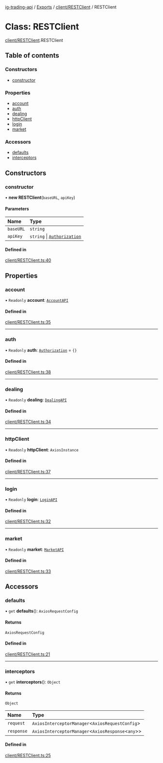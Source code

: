 [ig-trading-api](../README.md) / [Exports](../modules.md) / [client/RESTClient](../modules/client_RESTClient.md) / RESTClient

# Class: RESTClient

[client/RESTClient](../modules/client_RESTClient.md).RESTClient

## Table of contents

### Constructors

- [constructor](client_RESTClient.RESTClient.md#constructor)

### Properties

- [account](client_RESTClient.RESTClient.md#account)
- [auth](client_RESTClient.RESTClient.md#auth)
- [dealing](client_RESTClient.RESTClient.md#dealing)
- [httpClient](client_RESTClient.RESTClient.md#httpclient)
- [login](client_RESTClient.RESTClient.md#login)
- [market](client_RESTClient.RESTClient.md#market)

### Accessors

- [defaults](client_RESTClient.RESTClient.md#defaults)
- [interceptors](client_RESTClient.RESTClient.md#interceptors)

## Constructors

### constructor

• **new RESTClient**(`baseURL`, `apiKey`)

#### Parameters

| Name      | Type                                                                            |
| :-------- | :------------------------------------------------------------------------------ |
| `baseURL` | `string`                                                                        |
| `apiKey`  | `string` \| [`Authorization`](../interfaces/client_RESTClient.Authorization.md) |

#### Defined in

[client/RESTClient.ts:40](https://github.com/bennycode/ig-trading-api/blob/98182c7/src/client/RESTClient.ts#L40)

## Properties

### account

• `Readonly` **account**: [`AccountAPI`](account_AccountAPI.AccountAPI.md)

#### Defined in

[client/RESTClient.ts:35](https://github.com/bennycode/ig-trading-api/blob/98182c7/src/client/RESTClient.ts#L35)

---

### auth

• `Readonly` **auth**: [`Authorization`](../interfaces/client_RESTClient.Authorization.md) = `{}`

#### Defined in

[client/RESTClient.ts:38](https://github.com/bennycode/ig-trading-api/blob/98182c7/src/client/RESTClient.ts#L38)

---

### dealing

• `Readonly` **dealing**: [`DealingAPI`](dealing_DealingAPI.DealingAPI.md)

#### Defined in

[client/RESTClient.ts:34](https://github.com/bennycode/ig-trading-api/blob/98182c7/src/client/RESTClient.ts#L34)

---

### httpClient

• `Readonly` **httpClient**: `AxiosInstance`

#### Defined in

[client/RESTClient.ts:37](https://github.com/bennycode/ig-trading-api/blob/98182c7/src/client/RESTClient.ts#L37)

---

### login

• `Readonly` **login**: [`LoginAPI`](login_LoginAPI.LoginAPI.md)

#### Defined in

[client/RESTClient.ts:32](https://github.com/bennycode/ig-trading-api/blob/98182c7/src/client/RESTClient.ts#L32)

---

### market

• `Readonly` **market**: [`MarketAPI`](market_MarketAPI.MarketAPI.md)

#### Defined in

[client/RESTClient.ts:33](https://github.com/bennycode/ig-trading-api/blob/98182c7/src/client/RESTClient.ts#L33)

## Accessors

### defaults

• `get` **defaults**(): `AxiosRequestConfig`

#### Returns

`AxiosRequestConfig`

#### Defined in

[client/RESTClient.ts:21](https://github.com/bennycode/ig-trading-api/blob/98182c7/src/client/RESTClient.ts#L21)

---

### interceptors

• `get` **interceptors**(): `Object`

#### Returns

`Object`

| Name       | Type                                                |
| :--------- | :-------------------------------------------------- |
| `request`  | `AxiosInterceptorManager`<`AxiosRequestConfig`\>    |
| `response` | `AxiosInterceptorManager`<`AxiosResponse`<`any`\>\> |

#### Defined in

[client/RESTClient.ts:25](https://github.com/bennycode/ig-trading-api/blob/98182c7/src/client/RESTClient.ts#L25)
